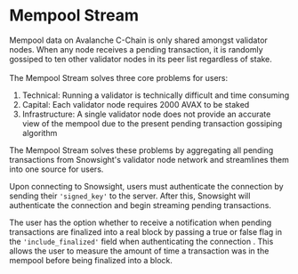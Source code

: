 # Mempool Stream

Mempool data on Avalanche C-Chain is only shared amongst validator nodes.  When any node receives a pending transaction, it is randomly gossiped to ten other validator nodes in its peer list regardless of stake.\
\
The Mempool Stream solves three core problems for users:

1. Technical: Running a validator is technically difficult and time consuming
2. Capital: Each validator node requires 2000 AVAX to be staked
3. Infrastructure: A single validator node does not provide an accurate view of the mempool due to the present pending transaction gossiping algorithm

The Mempool Stream solves these problems by aggregating all pending transactions from Snowsight's validator node network and streamlines them into one source for users. &#x20;

Upon connecting to Snowsight, users must authenticate the connection by sending their `'signed_key'`  to the server.  After this, Snowsight will authenticate the connection and begin streaming pending transactions.

The user has the option whether to receive a notification when pending transactions are finalized into a real block by passing a true or false flag in the `'include_finalized'` field when authenticating the connection .  This allows the user to measure the amount of time a transaction was in the mempool before being finalized into a block.&#x20;

